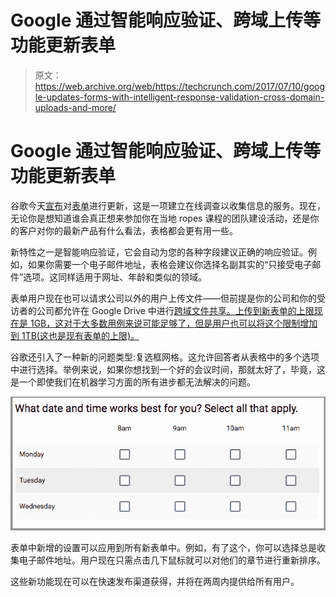 # Google 通过智能响应验证、跨域上传等功能更新表单

> 原文：<https://web.archive.org/web/https://techcrunch.com/2017/07/10/google-updates-forms-with-intelligent-response-validation-cross-domain-uploads-and-more/>

# Google 通过智能响应验证、跨域上传等功能更新表单

谷歌今天[宣布](https://web.archive.org/web/20230404114953/https://gsuiteupdates.googleblog.com/2017/07/new-features-in-google-forms.html)对[表单](https://web.archive.org/web/20230404114953/https://www.google.com/forms/about/)进行更新，这是一项建立在线调查以收集信息的服务。现在，无论你是想知道谁会真正想来参加你在当地 ropes 课程的团队建设活动，还是你的客户对你的最新产品有什么看法，表格都会更有用一些。

新特性之一是智能响应验证，它会自动为您的各种字段建议正确的响应验证。例如，如果你需要一个电子邮件地址，表格会建议你选择名副其实的“只接受电子邮件”选项。这同样适用于网址、年龄和类似的领域。

表单用户现在也可以请求公司以外的用户上传文件——但前提是你的公司和你的受访者的公司都允许在 Google Drive 中进行[跨域文件共享。上传到新表单的上限现在是 1GB，这对于大多数用例来说可能足够了，但是用户也可以将这个限制增加到 1TB(这也是现有表单的上限)。](https://web.archive.org/web/20230404114953/https://support.google.com/a/answer/60781)

谷歌还引入了一种新的问题类型:复选框网格。这允许回答者从表格中的多个选项中进行选择。举例来说，如果你想找到一个好的会议时间，那就太好了，毕竟，这是一个即使我们在机器学习方面的所有进步都无法解决的问题。

[![](img/9321ff2e131d375f38e43a147d740c7d.png)](https://web.archive.org/web/20230404114953/https://techcrunch.com/wp-content/uploads/2017/07/checkbox-grid-2.png)

表单中新增的设置可以应用到所有新表单中。例如，有了这个，你可以选择总是收集电子邮件地址。用户现在只需点击几下鼠标就可以对他们的章节进行重新排序。

这些新功能现在可以在快速发布渠道获得，并将在两周内提供给所有用户。